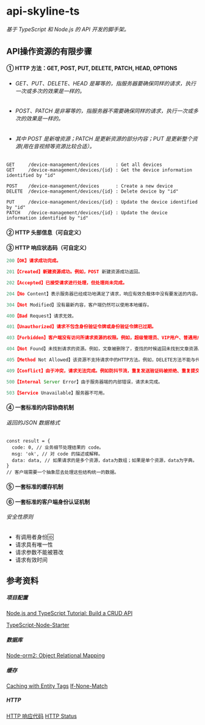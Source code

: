 # api-skyline-ts
###### 基于 TypeScript 和 Node.js 的 API 开发的脚手架。

## API操作资源的有限步骤
#### ① HTTP 方法：GET, POST, PUT, DELETE, PATCH, HEAD, OPTIONS
- ###### GET、PUT、DELETE、HEAD 是幂等的，指服务器要确保同样的请求，执行一次或多次的效果是一样的。
- ###### POST、PATCH 是非幂等的，指服务器不需要确保同样的请求，执行一次或多次的效果是一样的。
- ###### 其中 POST 是新增资源；PATCH 是更新资源的部分内容；PUT 是更新整个资源(用在音视频等资源比较合适）。

```JS
GET 	/device-management/devices      : Get all devices
GET 	/device-management/devices/{id} : Get the device information identified by "id"

POST 	/device-management/devices      : Create a new device
DELETE	/device-management/devices/{id} : Delete device by "id"

PUT 	/device-management/devices/{id} : Update the device identified by "id"
PATCH 	/device-management/devices/{id} : Update the device information identified by "id"
```


#### ② HTTP 头部信息（可自定义）

#### ③ HTTP 响应状态码（可自定义）

```JavaScript
200【OK】请求成功完成。

201【Created】新建资源成功。例如，POST 新建资源成功返回。

202【Accepted】已接受请求进行处理，但处理尚未完成。

204【No Content】表示服务器已经成功地满足了请求，响应有效负载体中没有要发送的内容。

304【Not Modified】没有最新内容，客户端仍然可以使用本地缓存。

400【Bad Request】请求无效。

401【Unauthorized】请求不包含身份验证令牌或身份验证令牌已过期。

403【Forbidden】客户端没有访问所请求资源的权限。例如，超级管理员、VIP用户、普通用户等。

404【Not Found】未找到请求的资源。例如，文章被删除了，查找的时候返回未找到文章资源。

405【Method Not Allowed】该资源不支持请求中的HTTP方法。例如，DELETE方法不能与代理API一起使用。

409【Conflict】由于冲突，请求无法完成。例如防抖节流，重复发送验证码被拒绝、重复提交相同内容。

500【Internal Server Error】由于服务器端的内部错误，请求未完成。

503【Service Unavailable】服务器不可用。
```

#### ④ 一套标准的内容协商机制
###### 返回的JSON 数据格式
```JS
const result = {
  code: 0, // 业务细节处理结果的 code。
  msg: 'ok', // 对 code 的描述或解释。
  data: data, // 如果请求的是多个资源，data为数组；如果是单个资源，data为字典。
}
// 客户端需要一个抽象层去处理这些结构统一的数据。
```

#### ⑤ 一套标准的缓存机制

#### ⑥ 一套标准的客户端身份认证机制
###### 安全性原则
- 有调用者身份🆔
- 请求具有唯一性
- 请求参数不能被篡改
- 请求有效时间

## 参考资料
##### 项目配置
[Node.js and TypeScript Tutorial: Build a CRUD API](https://auth0.com/blog/node-js-and-typescript-tutorial-build-a-crud-api/)

[TypeScript-Node-Starter](https://github.com/microsoft/TypeScript-Node-Starter)

##### 数据库
[Node-orm2: Object Relational Mapping](https://github.com/dresende/node-orm2)

##### 缓存
[Caching with Entity Tags](https://www.w3.org/2005/MWI/BPWG/techs/CachingWithETag.html)
[If-None-Match](https://developer.mozilla.org/en-US/docs/Web/HTTP/Headers/If-None-Match#browser_compatibility)

##### HTTP
[HTTP 响应代码](https://developer.mozilla.org/zh-CN/docs/Web/HTTP/Status)
[HTTP Status](https://restfulapi.net/tutorial/http-status/)